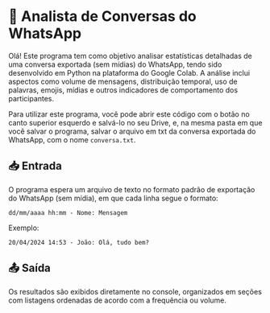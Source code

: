# 📄 Analista de Conversas do WhatsApp

Olá! Este programa tem como objetivo analisar estatísticas detalhadas de uma conversa exportada (sem mídias) do WhatsApp, tendo sido desenvolvido em Python na plataforma do Google Colab. A análise inclui aspectos como volume de mensagens, distribuição temporal, uso de palavras, emojis, mídias e outros indicadores de comportamento dos participantes.

Para utilizar este programa, você pode abrir este código com o botão no canto superior esquerdo e salvá-lo no seu Drive, e, na mesma pasta em que você salvar o programa, salvar o arquivo em txt da conversa exportada do WhatsApp, com o nome `conversa.txt`.

## 📥 Entrada

O programa espera um arquivo de texto no formato padrão de exportação do WhatsApp (sem mídia), em que cada linha segue o formato:

```
dd/mm/aaaa hh:mm - Nome: Mensagem
```

Exemplo:

```
20/04/2024 14:53 - João: Olá, tudo bem?
```

## 📤 Saída

Os resultados são exibidos diretamente no console, organizados em seções com listagens ordenadas de acordo com a frequência ou volume.
